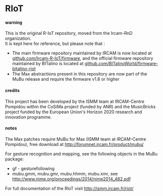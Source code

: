 # RIoT

#### warning

This is the original R-IoT repository, moved from the Ircam-RnD organization.  
It is kept here for reference, but please note that :
- The main firmware repository maintained by IRCAM is now located at [github.com/Ircam-R-IoT/firmware](https://github.com/Ircam-R-IoT/firmware), and the official firmware repository maintained by BITalino is located at [github.com/BITalinoWorld/firmware-bitalino-riot](https://github.com/BITalinoWorld/firmware-bitalino-riot)
- The Max abstractions present in this repository are now part of the MuBu release and require the firmware v1.8 or higher

#### credits

This project has been developed by the ISMM team at IRCAM-Centre Pompidou within the CoSiMa project (funded by ANR) and the MusicBricks project funded by the European Union's Horizon 2020 research and innovation programme.

#### notes

The Max patches require MuBu for Max (ISMM team at IRCAM-Centre Pompidou),
free download at http://forumnet.ircam.fr/product/mubu/

For gesture recognition and mapping, see the following objects in the MuBu package:
- gf - gesturefollowing
- mubu.gmm, mubu.gmr, mubu.hhmm, mubu.xmr, see http://www.nime.org/proceedings/2014/nime2014_482.pdf

For full documentation of the RIoT visit http://ismm.ircam.fr/riot/
